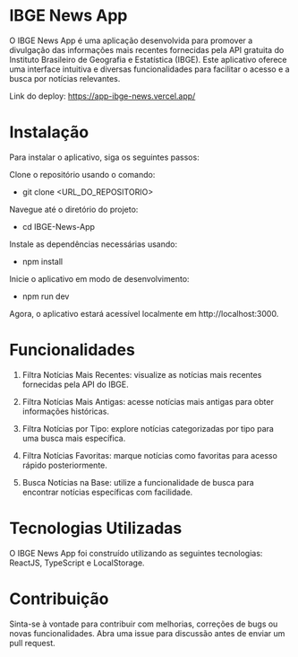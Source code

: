 # IBGE News App

O IBGE News App é uma aplicação desenvolvida para promover a divulgação das informações mais recentes fornecidas pela API gratuita do Instituto Brasileiro de Geografia e Estatística (IBGE). Este aplicativo oferece uma interface intuitiva e diversas funcionalidades para facilitar o acesso e a busca por notícias relevantes.

Link do deploy: https://app-ibge-news.vercel.app/

# Instalação

Para instalar o aplicativo, siga os seguintes passos:

Clone o repositório usando o comando:

  - git clone <URL_DO_REPOSITORIO>

Navegue até o diretório do projeto:

  - cd IBGE-News-App

Instale as dependências necessárias usando:
    
  - npm install

Inicie o aplicativo em modo de desenvolvimento:
    
  - npm run dev

Agora, o aplicativo estará acessível localmente em http://localhost:3000.

# Funcionalidades

1. Filtra Notícias Mais Recentes: visualize as notícias mais recentes fornecidas pela API do IBGE.

2. Filtra Notícias Mais Antigas: acesse notícias mais antigas para obter informações históricas.

3. Filtra Notícias por Tipo: explore notícias categorizadas por tipo para uma busca mais específica.

4. Filtra Notícias Favoritas: marque notícias como favoritas para acesso rápido posteriormente.

5. Busca Notícias na Base: utilize a funcionalidade de busca para encontrar notícias específicas com facilidade.

# Tecnologias Utilizadas

O IBGE News App foi construído utilizando as seguintes tecnologias: ReactJS, TypeScript e LocalStorage.

# Contribuição

Sinta-se à vontade para contribuir com melhorias, correções de bugs ou novas funcionalidades. Abra uma issue para discussão antes de enviar um pull request.
